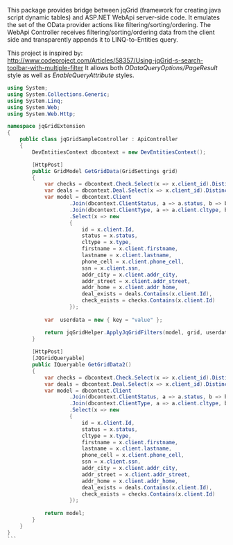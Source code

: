 This package provides bridge between jqGrid (framework for creating java script dynamic tables) and ASP.NET WebApi server-side code.
It emulates the set of the OData provider actions like filtering/sorting/ordering.
The WebApi Controller receives filtering/sorting/ordering data from the client side and transparently appends it to LINQ-to-Entities query.

This project is inspired by: http://www.codeproject.com/Articles/58357/Using-jqGrid-s-search-toolbar-with-multiple-filter
It allows both *ODataQueryOptions/PageResult* style as well as *EnableQueryAttribute* styles.
````csharp
using System;
using System.Collections.Generic;
using System.Linq;
using System.Web;
using System.Web.Http;

namespace jqGridExtension
{
    public class jqGridSampleController : ApiController
    {
        DevEntitiesContext dbcontext = new DevEntitiesContext();

        [HttpPost]
        public GridModel GetGridData(GridSettings grid)
        {
            var checks = dbcontext.Check.Select(x => x.client_id).Distinct().ToList();
            var deals = dbcontext.Deal.Select(x => x.client_id).Distinct().ToList();
            var model = dbcontext.Client
                    .Join(dbcontext.ClientStatus, a => a.status, b => b.Id, (a, b) => new { client = a, status = b })
                    .Join(dbcontext.ClientType, a => a.client.cltype, b => b.Id, (a, b) => new { client = a.client, status = a.status, type = b })
                    .Select(x => new
                    {
                        id = x.client.Id,
                        status = x.status,
                        cltype = x.type,
                        firstname = x.client.firstname,
                        lastname = x.client.lastname,
                        phone_cell = x.client.phone_cell,
                        ssn = x.client.ssn,
                        addr_city = x.client.addr_city,
                        addr_street = x.client.addr_street,
                        addr_home = x.client.addr_home,
                        deal_exists = deals.Contains(x.client.Id),
                        check_exists = checks.Contains(x.client.Id)
                    });
                    
            var  userdata = new { key = "value" };

            return jqGridHelper.ApplyJqGridFilters(model, grid, userdata);
        }
        
        [HttpPost]
        [JQGridQueryable]
        public IQueryable GetGridData2()
        {
            var checks = dbcontext.Check.Select(x => x.client_id).Distinct().ToList();
            var deals = dbcontext.Deal.Select(x => x.client_id).Distinct().ToList();
            var model = dbcontext.Client
                    .Join(dbcontext.ClientStatus, a => a.status, b => b.Id, (a, b) => new { client = a, status = b })
                    .Join(dbcontext.ClientType, a => a.client.cltype, b => b.Id, (a, b) => new { client = a.client, status = a.status, type = b })
                    .Select(x => new
                    {
                        id = x.client.Id,
                        status = x.status,
                        cltype = x.type,
                        firstname = x.client.firstname,
                        lastname = x.client.lastname,
                        phone_cell = x.client.phone_cell,
                        ssn = x.client.ssn,
                        addr_city = x.client.addr_city,
                        addr_street = x.client.addr_street,
                        addr_home = x.client.addr_home,
                        deal_exists = deals.Contains(x.client.Id),
                        check_exists = checks.Contains(x.client.Id)
                    });
                    
            return model;
        }
    }
}
```
